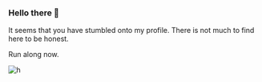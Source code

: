 ### Hello there 👋

It seems that you have stumbled onto my profile. There is not much to find here to be honest.

Run along now.

![h](https://cdn.discordapp.com/emojis/746768008902475787.gif?size=96&quality=lossless)
